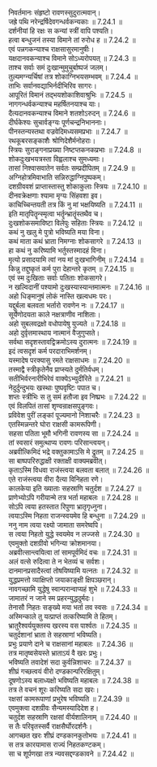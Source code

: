 

  
निवर्तमानः संहृष्टो रावणस्सुदुरात्मवान्।  
जह्रे पथि नरेन्द्रर्षिदेवगन्धर्वकन्यकाः ॥ 7.24.1 ॥   
दर्शनीयां हि रक्षः स कन्यां स्त्रीं वापि पश्यति।  
हत्वा बन्धुजनं तस्या विमाने तां रुरोध ह ॥ 7.24.2 ॥   
एवं पन्नगकन्याश्च राक्षसासुरमानुषीः।  
यक्षदानवकन्याश्च विमाने सोऽध्यरोपयत् ॥ 7.24.3 ॥   
ताश्च सर्वाः समं दुःखान्मुमुचुर्बाष्पजं जलम्।  
तुल्यमग्न्यर्चिषां तत्र शोकाग्निभयसम्भवम् ॥ 7.24.4 ॥   
ताभिः सर्वानवद्याभिर्नदीभिरिव सागरः।  
आपूरितं विमानं तद्भयशोकाशिवाश्रुभिः ॥ 7.24.5 ॥   
नागगन्धर्वकन्याश्च महर्षितनयाश्च याः।  
दैत्यदानवकन्याश्च विमाने शतशोऽरुदन् ॥ 7.24.6 ॥   
दीर्घकेश्यः सुचार्वङ्ग्यः पूर्णचन्द्रनिभाननाः।  
पीनस्तन्यस्तथा वज्रवेदिमध्यसमप्रभाः ॥ 7.24.7 ॥   
रथकूबरसङ्काशैः श्रोणिदेशैर्मनोहराः।  
स्त्रियः सुराङ्गनाप्रख्या निष्टप्तकनकप्रभाः ॥ 7.24.8 ॥   
शोकदुःखभयत्रस्ता विह्वलाश्च सुमध्यमाः।  
तासां निश्वासवातेन सर्वतः सम्प्रदीपितम् ॥ 7.24.9 ॥   
अग्निहोत्रमिवाभाति सन्निरुद्धाग्निपुष्पकम्।  
दशग्रीववशं प्राप्तास्तास्तु शोकाकुलाः स्त्रियः ॥ 7.24.10 ॥   
दीनवक्रेक्षणाः श्यामा मृग्यः सिंहवशा इव।  
काचिच्चिन्तयती तत्र किं नु मां भक्षयिष्यति ॥ 7.24.11 ॥   
इति मातृपितॄन्स्मृत्वा भर्तॄन्भ्रातॄंस्तथैव च।  
दुःखशोकसमाविष्टा विलेपुः सहिताः स्त्रियः ॥ 7.24.12 ॥   
कथं नु खलु मे पुत्रो भविष्यति मया विना।  
कथं माता कथं भ्राता निमग्नाः शोकसागरे ॥ 7.24.13 ॥   
हा कथं नु करिष्यामि भर्तुस्तस्मादहं विना।  
मृत्यो प्रसादयामि त्वां नय मां दुःखभागिनीम् ॥ 7.24.14 ॥   
किन्नु तद्दुष्कृतं कर्म पुरा देहान्तरे कृतम् ॥ 7.24.15 ॥   
एवं स्म दुःखिताः सर्वाः पतिताः शोकसागरे।  
न खल्विदानीं पश्यामो दुःखस्यास्यान्तमात्मनः ॥ 7.24.16 ॥   
अहो धिङ्मानुषं लोकं नास्ति खल्वधमः परः।  
यद्दुर्बला बलवता भर्तारो रावणेन नः ॥ 7.24.17 ॥   
सूर्येणोदयता काले नक्षत्राणीव नाशिताः।  
अहो सुबलवद्रक्षो वधोपायेषु युज्यते ॥ 7.24.18 ॥   
अहो दुर्वृत्तमास्थाय नात्मानं वैजुगुप्सते।  
सर्वथा सदृशस्तावद्विक्रमोऽस्य दुरात्मनः ॥ 7.24.19 ॥   
इदं त्वसदृशं कर्म परदाराभिमर्शनम्।  
यस्मादेष परक्यासु रमते राक्षसाधमः ॥ 7.24.20 ॥   
तस्माद्वै स्त्रीकृतेनैव प्राप्स्यते दुर्मतिर्वधम्।  
सतीभिर्वरनारीभिरेवं वाक्येऽभ्युदीरिते ॥ 7.24.21 ॥   
नेदुर्दुन्दुभयः खस्थाः पुष्पवृष्टिः पपात च।  
शप्तः स्त्रीभिः स तु समं हतौजा इव निष्प्रभः ॥ 7.24.22 ॥   
एवं विलपितं तासां शृण्वन्राक्षसपुङ्गवः।  
प्रविवेश पुरीं लङ्कां पूज्यमानो निशाचरैः ॥ 7.24.23 ॥   
एतस्मिन्नन्तरे घोरा राक्षसी कामरूपिणी।  
सहसा पतिता भूमौ भगिनी रावणस्य सा ॥ 7.24.24 ॥   
तां स्वसारं समुत्थाप्य रावणः परिसान्त्वयन्।  
अब्रवीत्किमिदं भद्रे वक्तुकामाऽसि मे द्रुतम् ॥ 7.24.25 ॥   
सा बाष्पपरिरुद्धाक्षी रक्ताक्षी वाक्यमब्रवीत्।  
कृताऽस्मि विधवा राजंस्त्वया बलवता बलात् ॥ 7.24.26 ॥   
एते राजंस्त्वया वीरा दैत्या विनिहता रणे।  
कालकेया इति ख्याताः सहस्राणि चतुर्दश ॥ 7.24.27 ॥   
प्राणेभ्योऽपि गरीयान्मे तत्र भर्ता महाबलः ॥ 7.24.28 ॥   
सोऽपि त्वया हतस्तात रिपुणा भ्रातृगृध्नुना।  
त्वयाऽस्मि निहता राजन्स्वयमेव हि बन्धुना ॥ 7.24.29 ॥   
ननु नाम त्वया रक्ष्यो जामाता समरेष्वपि।  
स त्वया निहतो युद्धे स्वयमेव न लज्जसे ॥ 7.24.30 ॥   
एवमुक्तो दशग्रीवो भगिन्या क्रोशमानया।  
अब्रवीत्सान्त्वयित्वा तां सामपूर्वमिदं वचः ॥ 7.24.31 ॥   
अलं वत्से रुदित्वा ते न भेतव्यं च सर्वशः।  
दानमानप्रसादैस्त्वां तोषयिष्यामि यत्नतः ॥ 7.24.32 ॥   
युद्धप्रमत्तो व्याक्षिप्तो जयाकाङ्क्षी क्षिपञ्छरान्।  
नावगच्छामि युद्धेषु स्वान्परान्वाप्यहं शुभे ॥ 7.24.33 ॥   
जामातरं न जाने स्म प्रहरन्युद्धदुर्मदः।  
तेनासौ निहतः सङ्ख्ये मया भर्ता तव स्वसः ॥ 7.24.34 ॥   
अस्मिन्काले तु यत्प्राप्तं तत्करिष्यामि ते हितम्।  
भ्रातुरैश्वर्ययुक्तस्य खरस्य वस पार्श्वतः ॥ 7.24.35 ॥   
चतुर्दशानां भ्राता ते सहस्राणां भविष्यति।  
प्रभुः प्रयाणे दाने च राक्षसानां महाबलः ॥ 7.24.36 ॥   
तत्र मातृष्वसेयस्ते भ्राताऽयं वै खरः प्रभुः।  
भविष्यति तवादेशं सदा कुर्वन्निशाचरः ॥ 7.24.37 ॥   
शीघ्रं गच्छत्वयं वीरो दण्डकान्परिरक्षितुम्।  
दूषणोऽस्य बलाध्यक्षो भविष्यति महाबलः ॥ 7.24.38 ॥   
तत्र ते वचनं शूरः करिष्यति सदा खरः।  
रक्षसां कामरूपाणां प्रभुरेष भविष्यति ॥ 7.24.39 ॥   
एवमुक्त्वा दशग्रीवः सैन्यमस्यादिदेश ह।  
चतुर्दश सहस्राणि रक्षसां वीर्यशालिनाम् ॥ 7.24.40 ॥   
स तैः परिवृतस्सर्वै राक्षसैर्घोरदर्शनैः।  
आगच्छत खरः शीघ्रं दण्डकानकुतोभयः ॥ 7.24.41 ॥   
स तत्र कारयामास राज्यं निहतकण्टकम्।  
सा च शूर्पणखा तत्र न्यवसद्दण्डकावने ॥ 7.24.42 ॥   
